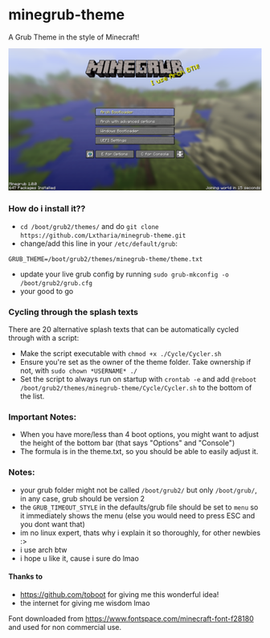 # minegrub-theme
A Grub Theme in the style of Minecraft!


![Minegrub Preview "Screenshot"](resources/preview_minegrub.png)

### How do i install it??
- `cd /boot/grub2/themes/` and do `git clone https://github.com/Lxtharia/minegrub-theme.git` 
- change/add this line in your `/etc/default/grub`:
```
GRUB_THEME=/boot/grub2/themes/minegrub-theme/theme.txt
```
- update your live grub config by running `sudo grub-mkconfig -o /boot/grub2/grub.cfg`
- your good to go

### Cycling through the splash texts
There are 20 alternative splash texts that can be automatically cycled through with a script:

- Make the script executable with `chmod +x ./Cycle/Cycler.sh`
- Ensure you're set as the owner of the theme folder. Take ownership if not, with `sudo chown *USERNAME* ./`
- Set the script to always run on startup with `crontab -e` and add `@reboot /boot/grub2/themes/minegrub-theme/Cycle/Cycler.sh` to the bottom of the list.

### Important Notes:
- When you have more/less than 4 boot options, you might want to adjust the height of the bottom bar (that says "Options" and "Console")
- The formula is in the theme.txt, so you should be able to easily adjust it.

### Notes:
- your grub folder might not be called `/boot/grub2/` but only `/boot/grub/`, in any case, grub should be version 2
- the `GRUB_TIMEOUT_STYLE` in the defaults/grub file should be set to `menu` so it immediately shows the menu (else you would need to press ESC and you dont want that)
- im no linux expert, thats why i explain it so thoroughly, for other newbies :>
- i use arch btw
- i hope u like it, cause i sure do lmao

#### Thanks to
- https://github.com/toboot for giving me this wonderful idea!
- the internet for giving me wisdom lmao


Font downloaded from https://www.fontspace.com/minecraft-font-f28180 and used for non commercial use.
